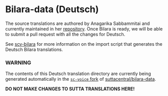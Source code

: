# Bilara-data (Deutsch)

The source translations are authored by Anagarika Sabbammitai
and currently maintained in her [repository](https://github.com/sabbamitta/sutta-translation).
Once Bilara is ready, we will be able to submit a pull request with all the
changes for Deutsch.

See [scv-bilara](https://github.com/sc-voice/scv-bilara) for more information
on the import script that generates the Deutsch Bilara translations.

### WARNING
The contents of this Deutsch translation directory 
are currently being generated automatically in 
the [`sc-voice` fork](https://github.com/sc-voice/bilara-data)
of 
[suttacentral/bilara-data](https://github.com/suttacentral/bilara-data).

**DO NOT MAKE CHANGES TO SUTTA TRANSLATIONS HERE!**

